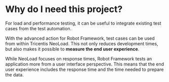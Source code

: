 # Why do I need this project?

For load and performance testing, it can be useful to integrate existing test cases 
from the test automation.

With the advanced action for Robot Framework, test cases can be used from within 
Tricentis NeoLoad. This not only reduces development times, but also makes it 
possible to **measure the end user experience**.

While NeoLoad focuses on response times, Robot Framework tests an application more 
from a user interface perspective. This means that the end user experience includes 
the response time and the time needed to prepare the data.